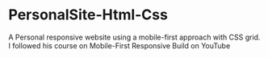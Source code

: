 # PersonalSite-Html-Css
A Personal responsive website using a mobile-first approach with CSS grid.
I followed his course on Mobile-First Responsive Build on YouTube 
